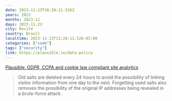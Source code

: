 ```yaml
---
date: 2023-11-23T16:28:11.526Z
years: 2023
months: 2023-11
days: 2023-11-23
city: Recife
country: Brazil
localtime: 2023-11-23T13:28:11.526-03:00
categories: ["code"]
tags: ["security"]
link: https://plausible.io/data-policy
---
```

[Plausible: GDPR, CCPA and cookie law compliant site analytics](https://plausible.io/data-policy)

> Old salts are deleted every 24 hours to avoid the possibility of linking visitor information from one day to the next. Forgetting used salts also removes the possibility of the original IP addresses being revealed in a brute-force attack.
